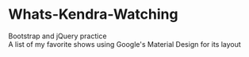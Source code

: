 # Whats-Kendra-Watching
Bootstrap and jQuery practice<br>
A list of my favorite shows using Google's Material Design for its layout

